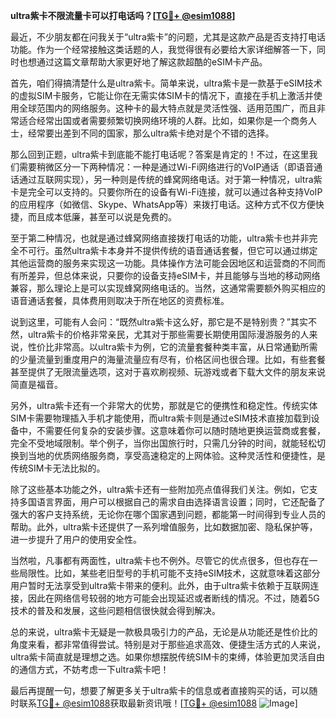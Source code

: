 **ultra紫卡不限流量卡可以打电话吗？[[TG💪+ @esim1088](https://t.me/s/esim1088)]**

最近，不少朋友都在问我关于“ultra紫卡”的问题，尤其是这款产品是否支持打电话功能。作为一个经常接触这类话题的人，我觉得很有必要给大家详细解答一下，同时也想通过这篇文章帮助大家更好地了解这款超酷的eSIM卡产品。

首先，咱们得搞清楚什么是ultra紫卡。简单来说，ultra紫卡是一款基于eSIM技术的虚拟SIM卡服务，它能让你在无需实体SIM卡的情况下，直接在手机上激活并使用全球范围内的网络服务。这种卡的最大特点就是灵活性强、适用范围广，而且非常适合经常出国或者需要频繁切换网络环境的人群。比如，如果你是一个商务人士，经常要出差到不同的国家，那么ultra紫卡绝对是个不错的选择。

那么回到正题，ultra紫卡到底能不能打电话呢？答案是肯定的！不过，在这里我们需要稍微区分一下两种情况：一种是通过Wi-Fi网络进行的VoIP通话（即语音通话通过互联网实现），另一种则是传统的蜂窝网络电话。对于第一种情况，ultra紫卡是完全可以支持的。只要你所在的设备有Wi-Fi连接，就可以通过各种支持VoIP的应用程序（如微信、Skype、WhatsApp等）来拨打电话。这种方式不仅方便快捷，而且成本低廉，甚至可以说是免费的。

至于第二种情况，也就是通过蜂窝网络直接拨打电话的功能，ultra紫卡也并非完全不可行。虽然ultra紫卡本身并不提供传统的语音通话套餐，但它可以通过绑定其他运营商的服务来实现这一功能。具体操作方法可能会因地区和运营商的不同而有所差异，但总体来说，只要你的设备支持eSIM卡，并且能够与当地的移动网络兼容，那么理论上是可以实现蜂窝网络电话的。当然，这通常需要额外购买相应的语音通话套餐，具体费用则取决于所在地区的资费标准。

说到这里，可能有人会问：“既然ultra紫卡这么好，那它是不是特别贵？”其实不然，ultra紫卡的价格非常亲民，尤其对于那些需要长期使用国际漫游服务的人来说，性价比非常高。以ultra紫卡为例，它的流量套餐种类丰富，从日常通勤所需的少量流量到重度用户的海量流量应有尽有，价格区间也很合理。比如，有些套餐甚至提供了无限流量选项，这对于喜欢刷视频、玩游戏或者下载大文件的朋友来说简直是福音。

另外，ultra紫卡还有一个非常大的优势，那就是它的便携性和稳定性。传统实体SIM卡需要物理插入手机才能使用，而ultra紫卡则是通过eSIM技术直接加载到设备中，不需要任何复杂的安装步骤。这意味着你可以随时随地更换运营商或套餐，完全不受地域限制。举个例子，当你出国旅行时，只需几分钟的时间，就能轻松切换到当地的优质网络服务商，享受高速稳定的上网体验。这种灵活性和便捷性，是传统SIM卡无法比拟的。

除了这些基本功能之外，ultra紫卡还有一些附加亮点值得我们关注。例如，它支持多国语言界面，用户可以根据自己的需求自由选择语言设置；同时，它还配备了强大的客户支持系统，无论你在哪个国家遇到问题，都能第一时间得到专业人员的帮助。此外，ultra紫卡还提供了一系列增值服务，比如数据加密、隐私保护等，进一步提升了用户的使用安全性。

当然啦，凡事都有两面性，ultra紫卡也不例外。尽管它的优点很多，但也存在一些局限性。比如，某些老旧型号的手机可能不支持eSIM技术，这就意味着这部分用户暂时无法享受到ultra紫卡带来的便利。此外，由于ultra紫卡依赖于互联网连接，因此在网络信号较弱的地方可能会出现延迟或者断线的情况。不过，随着5G技术的普及和发展，这些问题相信很快就会得到解决。

总的来说，ultra紫卡无疑是一款极具吸引力的产品，无论是从功能还是性价比的角度来看，都非常值得尝试。特别是对于那些追求高效、便捷生活方式的人来说，ultra紫卡简直就是理想之选。如果你想摆脱传统SIM卡的束缚，体验更加灵活自由的通信方式，不妨考虑一下ultra紫卡吧！

最后再提醒一句，想要了解更多关于ultra紫卡的信息或者直接购买的话，可以随时联系[TG💪+ @esim1088](https://t.me/s/esim1088)获取最新资讯哦！[[TG💪+ @esim1088](https://t.me/s/esim1088) ![Image](https://i.postimg.cc/4NQfJmqS/Snipaste-2025-05-13-00-14-12.png)]